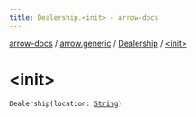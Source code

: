 ```yaml
---
title: Dealership.<init> - arrow-docs
---
```


[arrow-docs](../../index.html) / [arrow.generic](../index.html) / [Dealership](index.html) / [&lt;init&gt;](./-init-.html)

# &lt;init&gt;

`Dealership(location: `[`String`](https://kotlinlang.org/api/latest/jvm/stdlib/kotlin/-string/index.html)`)`